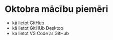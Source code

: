 # Oktobra mācību piemēri

- kā lietot GitHub
- kā lietot GitHUb Desktop
- ka lietot VS Code ar GitHub
